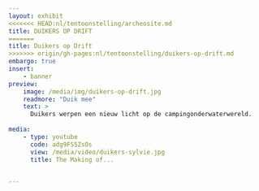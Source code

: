 ```yaml
---
layout: exhibit
<<<<<<< HEAD:nl/tentoonstelling/archeosite.md
title: DUIKERS OP DRIFT
=======
title: Duikers op Drift
>>>>>>> origin/gh-pages:nl/tentoonstelling/duikers-op-drift.md
embargo: true
insert:
    - banner
preview: 
    image: /media/img/duikers-op-drift.jpg
    readmore: "Duik mee"
    text: >
      Duikers werpen een nieuw licht op de campingonderwaterwereld.
        
media:
    - type: youtube
      code: adg9FS5ZsOs
      view: /media/video/duikers-sylvie.jpg
      title: The Making of...

      
---
```

